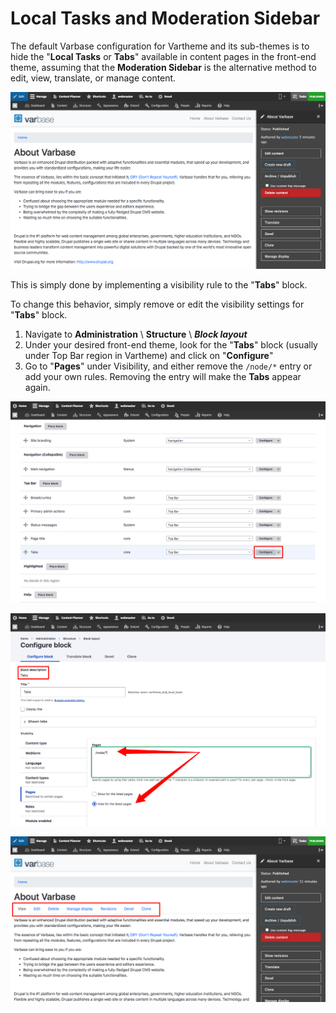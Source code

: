 # Local Tasks and Moderation Sidebar

The default Varbase configuration for Vartheme and its sub-themes is to hide the "**Local Tasks** or **Tabs**" available in content pages in the front-end theme, assuming that the **Moderation Sidebar** is the alternative method to edit, view, translate, or manage content.

![Moderation Sidebar Without Tabs](../../../.gitbook/assets/moderation-sidebar%20%281%29.png)

This is simply done by implementing a visibility rule to the "**Tabs**" block.

To change this behavior, simply remove or edit the visibility settings for "**Tabs**" block.

1. Navigate to **Administration** \ **Structure** \ _**Block layout**_ 
2. Under your desired front-end theme, look for the "**Tabs**" block \(usually under Top Bar region in Vartheme\) and click on "**Configure**"
3. Go to "**Pages**" under Visibility, and either remove the `/node/*` entry or add your own rules. Removing the entry will make the **Tabs** appear again.

![Tabs Block in Block Layout](../../../.gitbook/assets/block-layout-for-tabs.png)

![Configure Tabs Visibility on Pages](../../../.gitbook/assets/configure-tabs-block.png)

![Moderation Sidebar With Tabs](../../../.gitbook/assets/moderation-sidebar-with-tabs.png)

